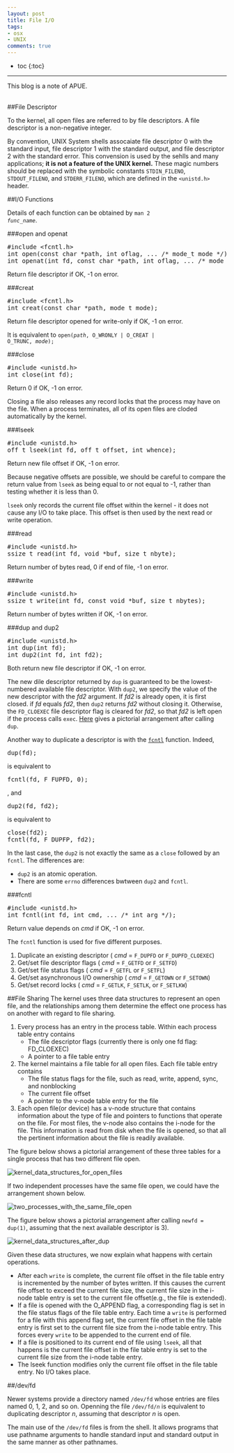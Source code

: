 ```yaml
---
layout: post
title: File I/O
tags: 
- osx
- UNIX
comments: true
---
```


* toc
{:toc}
---

This blog is a note of APUE.
<br><br>

##File Descriptor

To the kernel, all open files are referred to by file descriptors. A file descriptor is a non-negative integer. 

By convention, UNIX System shells assocaiate file descriptor 0 with the standard input, file descriptor 1 with the standard output, and file descriptor 2 with the standard error. This convension is used by the sehlls and many applications; **it is not a feature of the UNIX kernel.** These magic numbers should be replaced with the symbolic constants `STDIN_FILENO`, `STDOUT_FILENO`, and `STDERR_FILENO`, which are defined in the `<unistd.h>` header.

##I/O Functions

Details of each function can be obtained by <code>man 2 <i>func_name</i></code>.

###open and openat
<pre>
#include &lt;fcntl.h&gt;
int open(const char *path, int oflag, ... /* mode_t mode */);
int openat(int fd, const char *path, int oflag, ... /* mode_t mode */);
</pre>

Return file descriptor if OK, -1 on error.

###creat
<pre>
#include &lt;fcntl.h&gt;
int creat(const char *path, mode_t mode);
</pre>

Return file descriptor opened for write-only if OK, -1 on error.

It is equivalent to 
<code>open(<i>path</i>, O_WRONLY | O_CREAT | O_TRUNC, <i>mode</i>);</code>

###close
<pre>
#include &lt;unistd.h&gt;
int close(int fd);
</pre>

Return 0 if OK, -1 on error.

Closing a file also releases any record locks that the process may have on the file. When a process terminates, all of its open files are cloded automatically by the kernel.

###lseek
<pre>
#include &lt;unistd.h&gt;
off_t lseek(int fd, off_t offset, int whence); 
</pre>

Return new file offset if OK, -1 on error.

Because negative offsets are possible, we should be careful to compare the return value from `lseek` as being equal to or not equal to -1, rather than testing whether it is less than 0.

`lseek` only records the current file offset within the kernel - it does not cause any I/O to take place. This offset is then used by the next read or write operation.

###read
<pre>
#include &lt;unistd.h&gt;
ssize_t read(int fd, void *buf, size_t nbyte);
</pre>

Return number of bytes read, 0 if end of file, -1 on error.

###write
<pre>
#include &lt;unistd.h&gt;
ssize_t write(int fd, const void *buf, size_t nbytes);
</pre>

Return number of bytes written if OK, -1 on error.

###dup and dup2
<pre>
#include &lt;unistd.h&gt;
int dup(int fd);
int dup2(int fd, int fd2);
</pre>

Both return new file descriptor if OK, -1 on error.

The new dile descriptor returned by `dup` is guaranteed to be the lowest-numbered available file descriptor. With `dup2`, we specify the value of the new descriptor with the *fd2* argument. If *fd2* is already open, it is first closed. if *fd* equals *fd2*, then `dup2` returns *fd2* without closing it. Otherwise, the `FD_CLOEXEC` file descriptor flag is cleared for *fd2*, so that *fd2* is left open if the process calls `exec`. <a href="#kernel_data_structures_after_dup">Here</a> gives a pictorial arrangement after calling `dup`.

Another way to duplicate a descriptor is with the <a href="#fcntl">`fcntl`</a> function. Indeed, 
<pre>dup(fd);</pre>
is equivalent to 
<pre>fcntl(fd, F_FUPFD, 0);</pre>
, and
<pre>dup2(fd, fd2);</pre>
is equivalent to 
<pre>close(fd2);
fcntl(fd, F_DUPFP, fd2);
</pre>

In the last case, the `dup2` is not exactly the same as a `close` followed by an `fcntl`. The differences are:

- `dup2` is an atomic operation.
- There are some `errno` differences bwtween `dup2` and `fcntl`.

###fcntl
<a id="fcntl"></a>

<pre>
#include &lt;unistd.h&gt;
int fcntl(int fd, int cmd, ... /* int arg */);
</pre>

Return value depends on *cmd* if OK, -1 on error.

The `fcntl` function is used for five different purposes.

1. Duplicate an existing descriptor ( *cmd* = `F_DUPFD` or `F_DUPFD_CLOEXEC`)
2. Get/set file descriptor flags ( *cmd* = `F_GETFD` or `F_SETFD`)
3. Get/set file status flags ( *cmd* = `F_GETFL` or `F_SETFL`)
4. Get/set asynchronous I/O ownership ( *cmd* = `F_GETOWN` or `F_SETOWN`)
5. Get/set record locks ( *cmd* = `F_GETLK`, `F_SETLK`, or `F_SETLKW`)

##File Sharing
The kernel uses three data structures to represent an open file, and the relationships among them determine the effect one process has on another with regard to file sharing.

1. Every process has an entry in the process table. Within each process table entry contains
    - The file descriptor flags (currently there is only one fd flag: FD_CLOEXEC)
    - A pointer to a file table entry
2. The kernel maintains a file table for all open files. Each file table entry contains
    - The file status flags for the file, such as read, write, append, sync, and nonblocking
    - The current file offset
    - A pointer to the v-node table entry for the file
3. Each open file(or device) has a v-node structure that contains information about the type of file and pointers to functions that operate on the file. For most files, the v-node also contains the i-node for the file. This information is read from disk when the file is opened, so that all the pertinent information about the file is readily available.

The figure below shows a pictorial arrangement of these three tables for a single process that has two different file open.

![kernel_data_structures_for_open_files](../images/kernel_data_structures_for_open_files.png) 

If two independent processes have the same file open, we could have the arrangement shown below.

![two_processes_with_the_same_file_open](../images/two_processes_with_the_same_file_open.png)

<a id="kernel_data_structures_after_dup"></a>
The figure below shows a pictorial arrangement after calling `newfd = dup(1)`, assuming that the next available descriptor is 3).

![kernel_data_structures_after_dup](../images/kernel_data_structures_after_dup.png)

Given these data structures, we now explain what happens with certain operations.

- After each `write` is complete, the current file offset in the file table entry is incremented by the number of bytes written. If this causes the current file offset to exceed the current file size, the current file size in the i-node table entry is set to the current file offset(e.g., the file is extended).
- If a file is opened with the O_APPEND flag, a corresponding flag is set in the file status flags of the file table entry. Each time a `write` is performed for a file with this append flag set, the current file offset in the file table entry is first set to the current file size from the i-node table entry. This forces every `write` to be appended to the current end of file.
- If a file is positioned to its current end of file using `lseek`, all that happens is the current file offset in the file table entry is set to the current file size from the i-node table entry. 
- The lseek function modifies only the current file offset in the file table entry. No I/O takes place.

##/dev/fd

Newer systems provide a directory named `/dev/fd` whose entries are files named 0, 1, 2, and so on. Openning the file <code>/dev/fd/<i>n</i></code> is equivalent to duplicating descriptor *n*, assuming that descriptor *n* is open.

The main use of the `/dev/fd` files is from the shell. It allows programs that use pathname arguments to handle standard input and standard output in the same manner as other pathnames.
